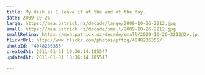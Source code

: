 ```yaml
---
title: My desk as I leave it at the end of the day.
date: 2009-10-26
large: https://mea.patrick.nz/decade/large/2009-10-26-2212.jpg
small: https://mea.patrick.nz/decade/small/2009-10-26-2212.jpg
smallRetina: https://mea.patrick.nz/decade/small/2009-10-26-2212@2x.jpg
flickrUrl: http://www.flickr.com/photos/pftqg/4048236355/
photoId: "4048236355"
createdAt: 2011-01-31 10:36:14.185547
updatedAt: 2011-01-31 10:36:14.185547

---
```


